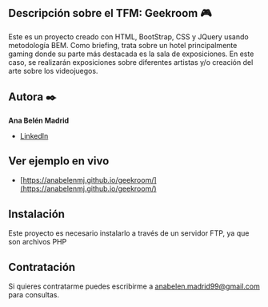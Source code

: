 ## Descripción sobre el TFM: Geekroom 🎮

Este es un proyecto creado con HTML, BootStrap, CSS y JQuery usando metodología BEM.
Como briefing, trata sobre un hotel principalmente gaming donde su parte más destacada es la sala de exposiciones. En este caso, se realizarán exposiciones sobre diferentes artistas y/o creación del arte sobre los videojuegos.

## Autora ✒️
**Ana Belén Madrid**

* [LinkedIn](www.linkedin.com/in/anabelenmj)

## Ver ejemplo en vivo 
- [https://anabelenmj.github.io/geekroom/](https://anabelenmj.github.io/geekroom/) 

## Instalación 
Este proyecto es necesario instalarlo a través de un servidor FTP, ya que son archivos PHP
  
## Contratación
Si quieres contratarme puedes escribirme a anabelen.madrid99@gmail.com para consultas.

